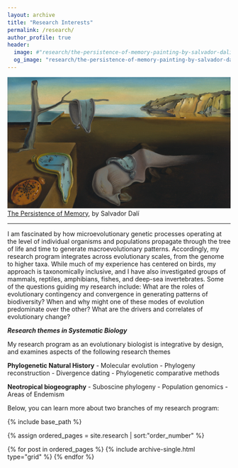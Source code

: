 ```yaml
---
layout: archive
title: "Research Interests"
permalink: /research/
author_profile: true
header:
  image: #"research/the-persistence-of-memory-painting-by-salvador-dali-uhd-4k-wallpaper.jpg"
  og_image: "research/the-persistence-of-memory-painting-by-salvador-dali-uhd-4k-wallpaper.jpg"
---
```


![The Persistence of Memory, by Salvador Dalí](https://github.com/jakeberv/jakeberv.github.io/raw/master/images/research/persistence_of_memory-research.jpg) [The Persistence of Memory](https://www.thehourglass.com/au/cultural-perspectives/salvador-dali/), by Salvador Dalí

---

I am fascinated by how microevolutionary genetic processes operating at the level of individual organisms and populations propagate through the tree of life and time to generate macroevolutionary patterns. Accordingly, my research program integrates across evolutionary scales, from the genome to higher taxa. While much of my experience has centered on birds, my approach is taxonomically inclusive, and I have also investigated groups of mammals, reptiles, amphibians, fishes, and deep-sea invertebrates. Some of the questions guiding my research include: What are the roles of evolutionary contingency and convergence in generating patterns of biodiversity? When and why might one of these modes of evolution predominate over the other? What are the drivers and correlates of evolutionary change?

***Research themes in Systematic Biology***

My research program as an evolutionary biologist is integrative by design, and examines aspects of the following research themes

**Phylogenetic Natural History** - Molecular evolution - Phylogeny reconstruction - Divergence dating - Phylogenetic comparative methods

**Neotropical biogeography** - Suboscine phylogeny - Population genomics - Areas of Endemism

Below, you can learn more about two branches of my research program:

<nbsp>

{% include base_path %}

{% assign ordered_pages = site.research \| sort:"order_number" %}

{% for post in ordered_pages %} {% include archive-single.html type="grid" %} {% endfor %}
